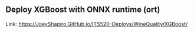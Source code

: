 ## Deploy XGBoost with ONNX runtime (ort)

Link: https://JoeyShapiro.GitHub.io/ITS520-Deploys/WineQuality/XGBoost/
